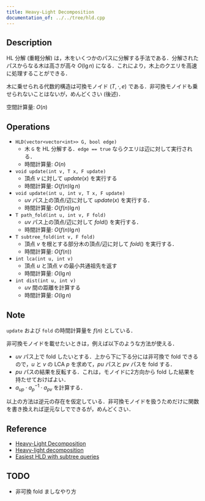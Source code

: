 ```yaml
---
title: Heavy-Light Decomposition
documentation_of: ../../tree/hld.cpp
---
```


## Description

HL 分解 (重軽分解) は，木をいくつかのパスに分解する手法である．分解されたパスからなる木は高さが高々 $O(\lg n)$ になる．これにより，木上のクエリを高速に処理することができる．

木に乗せられる代数的構造は可換モノイド $(T, \cdot, e)$ である．非可換モノイドも乗せられないことはないが，めんどくさい (後述)．

空間計算量: $O(n)$

## Operations

- `HLD(vector<vector<int>> G, bool edge)`
    - 木 `G` を HL 分解する．`edge == true` ならクエリは辺に対して実行される．
    - 時間計算量: $O(n)$
- `void update(int v, T x, F update)`
    - 頂点 $v$ に対して $update(x)$ を実行する
    - 時間計算量: $O(f(n) \lg n)$
- `void update(int u, int v, T x, F update)`
    - $uv$ パス上の頂点/辺に対して $update(x)$ を実行する．
    - 時間計算量: $O(f(n) \lg n)$
- `T path_fold(int u, int v, F fold)`
    - $uv$ パス上の頂点/辺に対して $fold()$ を実行する．
    - 時間計算量: $O(f(n) \lg n)$
- `T subtree_fold(int v, F fold)`
    - 頂点 $v$ を根とする部分木の頂点/辺に対して $fold()$ を実行する．
    - 時間計算量: $O(f(n))$
- `int lca(int u, int v)`
    - 頂点 $u$ と頂点 $v$ の最小共通祖先を返す
    - 時間計算量: $O(\lg n)$
- `int dist(int u, int v)`
    - $uv$ 間の距離を計算する
    - 時間計算量: $O(\lg n)$

## Note

`update` および `fold` の時間計算量を $f(n)$ としている．

非可換モノイドを載せたいときは，例えば以下のような方法が使える．
- $uv$ パス上で fold したいとする．上から下に下る分には非可換で fold できるので，$u$ と $v$ の LCA $p$ を求めて，$pu$ パスと $pv$ パスを fold する．
- $pu$ パスの結果を反転する．これは，モノイドに2方向から fold した結果を持たせておけばよい．
- $a_{up} \cdot a_p^{-1} \cdot a_{pv}$ を計算する．

以上の方法は逆元の存在を仮定している．非可換モノイドを扱うためだけに関数を書き換えれば逆元なしでできるが，めんどくさい．

## Reference

- [Heavy-Light Decomposition](https://math314.hateblo.jp/entry/2014/06/24/220107)
- [Heavy-light decomposition](https://cp-algorithms.com/graph/hld.html)
- [Easiest HLD with subtree queries](https://codeforces.com/blog/entry/53170)

## TODO

- 非可換 fold ましなやり方